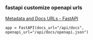 ### fastapi customize openapi urls


[Metadata and Docs URLs - FastAPI](https://fastapi.tiangolo.com/tutorial/metadata/ "Metadata and Docs URLs - FastAPI")


 

```
app = FastAPI(docs_url="/api/docs", openapi_url="/api/docs/openapi.json")

```
